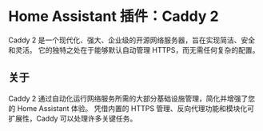 # Home Assistant 插件：Caddy 2

Caddy 2 是一个现代化、强大、企业级的开源网络服务器，旨在实现简洁、安全和灵活。
它的独特之处在于能够默认自动管理 HTTPS，而无需任何复杂的配置。

## 关于

Caddy 2 通过自动化运行网络服务所需的大部分基础设施管理，简化并增强了您的 Home Assistant 体验。
凭借内置的 HTTPS 管理、反向代理功能和模块化可扩展性，Caddy 可以处理许多关键任务。